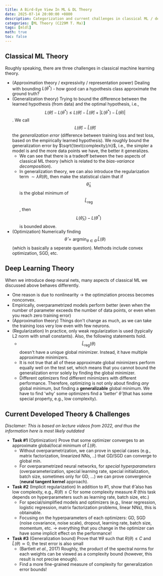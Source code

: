 ```yaml
---
title: A Bird-Eye View In ML & DL Theory
date: 2025-07-14 20:00:00 +0800
description: Categorization and current challenges in classical ML / deep learning theory. May be outdated.
categories: [ML Theory (C229M T. Ma)]
tags: [mldl]
math: true
toc: false
---
```

## Classical ML Theory

Roughly speaking, there are three challenges in classical machine learning theory.
- (Approximation theory / expressivity / representation power) Dealing with bounding $L(\theta^*)$ - how good can a hypothesis class approximate the ground truth?
- (Generalization theory) Trying to bound the difference between the learned hypothesis (from data) and the optimal hypothesis, i.e., $$
L(\hat{\theta}) - L(\theta^*) \le L(\hat{\theta}) - \hat{L}(\hat{\theta}) + |L(\theta^*) - \hat{L}(\theta)|
$$. We call $$L(\hat{\theta})-\hat{L}(\hat{\theta})$$ the _generalization error_ (difference between training loss and test loss, based on the empirically learned hypothesis). We roughly bound the generalization error by $\sqrt{\text{complexity}/n}$, i.e., the simpler a model is and the more data points we have, the better it generalizes.
    - We can see that there is a tradeoff between the two aspects of classical ML theory (which is related to the _bias-variance decomposition_).
    - In generalization theory, we can also introduce the regularization term $\sim \lambda R(\theta)$, then make the statistical claim that if $$\hat{\theta}_\lambda$$ is the global minimum of $$\hat{L}_\textrm{reg}$$, then $$L(\hat{\theta}_\lambda) - L(\theta^*)$$ is bounded above.
- (Optimization) Numerically finding $$\hat{\theta} = \mathrm{argmin}_{\theta \in \Theta}\,\hat{L}(\theta)$$ (which is basically a seperate question). Methods include convex optimization, SGD, etc. 

## Deep Learning Theory

When we introduce deep neural nets, many aspects of classical ML we discussed above behaves differently.
- One reason is due to nonlinearity &rarr; the optimziation process becomes nonconvex.
- Empirically, overparametrized models perform better (even when the number of parameter exceeds the number of data points, or even when you reach zero training error)
- (Approximation theory) Things don't change as much, as we can take the training loss very low even with few neurons.
- (Regularization) In practice, only weak regularization is used (typically L2 norm with small constants). Also, the following statements hold.
    - $$\hat{L}_\mathrm{reg}(\theta)$$ doesn't have a unique global minimizer. Instead, it have multiple approximate minimizers.
    - It is not true that all of these approximate global minimizers perform equally well on the test set, which means that you cannot bound the generalization error solely by finding the global minimizer.
    - Different optimizers find different minimizers with different performance. Therefore, optimizing is not only about finding _any_ global minimum, but finding a **generalizable** global minimum. We have to find 'why' some optimizers find a 'better' $\hat{\theta}$ (that has some special property, e.g., low complexity).

## Current Developed Theory & Challenges

_Disclamer: This is based on lecture videos from 2022, and thus the information here is most likely outdated_

- **Task #1** (Optimization) Prove that some optimizer converges to an approximate global/local minimum of $\hat{L}(\theta)$.
    - Without overparametrization, we can prove in special cases (e.g., matrix factorization, linearized NNs, ..) that GD/SGD can converge to global min.
    - For overparametrized neural networks, for _special hyperparameters_ (overparameterization, special learning rate, special initialization, batch size, sometimes only for GD, …) we can prove convergence (**neural tangent kernel** approach).
- **Task #2** (Implicit regularization) In addition to #1, show that $\hat{\theta}$ also has low complexity, e.g., $R(\theta) \le C$ for some complexity measure $R$ (this task depends on hyperparameters such as learning rate, batch size, etc.)
    - For special/simplified models and optimizers (e.g., linear regression, logistic regression, matrix factorization problems, linear NNs), this is obtainable.
    - Focusing on the hyperparameters of each optimizers: GD, SGD (noise covariance, noise scale), dropout, learning rate, batch size, momentum, etc. → everything that you change in the optimizer can have some implicit effect on the performance!
- **Task #3** (Generalization bound) Prove that $\forall \theta$ such that $R(\theta) \le C$ and $\hat{L}(\theta) \simeq 0$, the test error is also small
    - (Bartlett _et al._, 2017) Roughly, the product of the spectral norms for each weights can be viewed as a complexity bound (however, this result is not precise enough).
    - Find a more fine-grained measure of complexity for generalization error bounds!